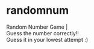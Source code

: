 # randomnum
Random Number Game |<br>Guess the number correctly!! <br>Guess it in your lowest attempt :)

